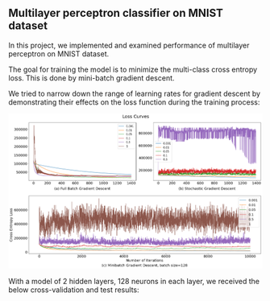 ## Multilayer perceptron classifier on MNIST dataset

In this project, we implemented and examined performance of multilayer perceptron on MNIST dataset.

The goal for training the model is to minimize the multi-class cross entropy loss. This is done by mini-batch gradient descent.

We tried to narrow down the range of learning rates for gradient descent by demonstrating their effects on the loss function during the training process:

![Loss Graph](/figures/loss_curves_v4.png)

With a model of 2 hidden layers, 128 neurons in each layer, we received the below cross-validation and test results:


